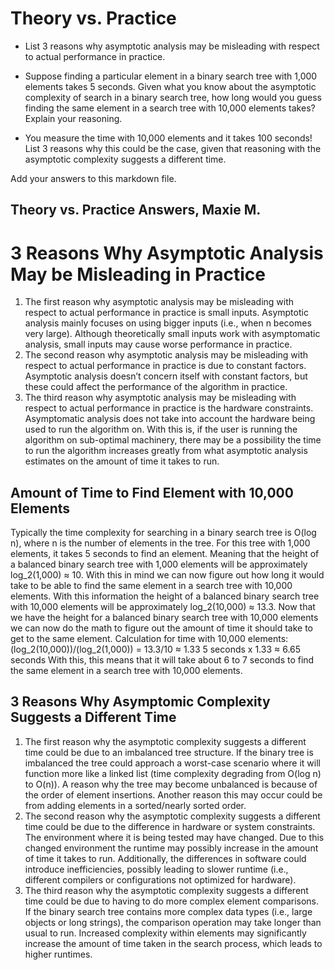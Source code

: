# Theory vs. Practice

- List 3 reasons why asymptotic analysis may be misleading with respect to
  actual performance in practice.

- Suppose finding a particular element in a binary search tree with 1,000
  elements takes 5 seconds. Given what you know about the asymptotic complexity
  of search in a binary search tree, how long would you guess finding the same
  element in a search tree with 10,000 elements takes? Explain your reasoning.

- You measure the time with 10,000 elements and it takes 100 seconds! List 3
  reasons why this could be the case, given that reasoning with the asymptotic
  complexity suggests a different time.

Add your answers to this markdown file.

## Theory vs. Practice Answers, Maxie M. 

  # 3 Reasons Why Asymptotic Analysis May be Misleading in Practice 
1. The first reason why  asymptotic analysis may be misleading with respect to actual performance in practice is small inputs. Asymptotic analysis mainly focuses on using bigger inputs (i.e., when n becomes very large). Although theoretically small inputs work with asymptomatic analysis, small inputs may cause worse performance in practice.
2. The second reason why asymptotic analysis may be misleading with respect to actual performance in practice is due to constant factors. Asymptotic analysis doesn’t concern itself with constant factors, but these could affect the performance of the algorithm in practice.
3. The third reason why asymptotic analysis may be misleading with respect to actual performance in practice is the hardware constraints. Asymptomatic analysis does not take into account the hardware being used to run the algorithm on. With this is, if the user is running the algorithm on sub-optimal machinery, there may be a possibility the time to run the algorithm increases greatly from what asymptotic analysis estimates on the amount of time it takes to run.

## Amount of Time to Find Element with 10,000 Elements 
Typically the time complexity for searching in a binary search tree is O(log n), where n is the number of elements in the tree. For this tree with 1,000 elements, it takes 5 seconds to find an element. Meaning that the height of a balanced binary search tree with 1,000 elements will be approximately log_2(1,000) ≈ 10. With this in mind we can now figure out how long it would take to be able to find the same element in a search tree with 10,000 elements. With this information the height of a balanced binary search tree with 10,000 elements will be approximately log_2(10,000) ≈ 13.3. Now that we have the height for a balanced binary search tree with 10,000 elements we can now do the math to figure out the amount of time it should take to get to the same element. 
Calculation for time with 10,000 elements: 
(log_2(10,000))/(log_2(1,000)) = 13.3/10 ≈ 1.33 
5 seconds x 1.33 ≈ 6.65 seconds 
With this, this means that it will take about 6 to 7 seconds to find the same element in a search tree with 10,000 elements. 

## 3 Reasons Why Asymptomic Complexity Suggests a Different Time 
1. The first reason why the asymptotic complexity suggests a different time could be due to an imbalanced tree structure. If the binary tree is imbalanced the tree could approach a worst-case scenario where it will function more like a linked list (time complexity degrading from O(log n) to O(n)). A reason why the tree may become unbalanced is because of the order of element insertions. Another reason this may occur could be from adding elements in a sorted/nearly sorted order. 
2. The second reason why the asymptotic complexity suggests a different time could be due to the difference in hardware or system constraints. The environment where it is being tested may have changed. Due to this changed environment the runtime may possibly increase in the amount of time it takes to run. Additionally, the differences in software could introduce inefficiencies, possibly leading  to slower runtime (i.e., different compilers or configurations not optimized for hardware).
3. The third reason why the asymptotic complexity suggests a different time could be due to having to do more complex element comparisons. If the binary search tree contains more complex data types (i.e., large objects or long strings), the comparison operation may take longer than usual to run. Increased complexity within elements may significantly increase the amount of time taken in the search process, which leads to higher runtimes. 
